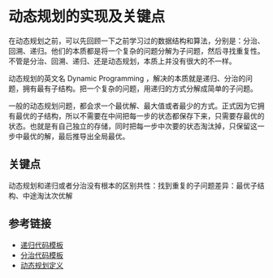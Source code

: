 # 动态规划的实现及关键点

在动态规划之前，可以先回顾一下之前学习过的数据结构和算法，分别是：分治、回溯、递归。他们的本质都是将一个复杂的问题分解为子问题，然后寻找重复性。不管是分治、回溯、递归、还是动态规划，本质上并没有很大的不一样。

动态规划的英文名 Dynamic Programming ，解决的本质就是递归、分治的问题，拥有最有子结构。把一个复杂的问题，用递归的方式分解成简单的子问题。

一般的动态规划问题，都会求一个最优解、最大值或者最少的方式。正式因为它拥有最优的子结构，所以不需要在中间把每一步的状态都保存下来，只需要存最优的状态。也就是有自己独立的存储，同时把每一步中次要的状态淘汰掉，只保留这一步中最优的解，最后推导出全局最优。

## 关键点
动态规划和递归或者分治没有根本的区别共性：找到重复的子问题差异：最优子结构、中途淘汰次优解

## 参考链接

- [递归代码模板](https://shimo.im/docs/EICAr9lRPUIPHxsH)
- [分治代码模板](https://shimo.im/docs/zvlDqLLMFvcAF79A)
- [动态规划定义](https://en.wikipedia.org/wiki/Dynamic_programming)
